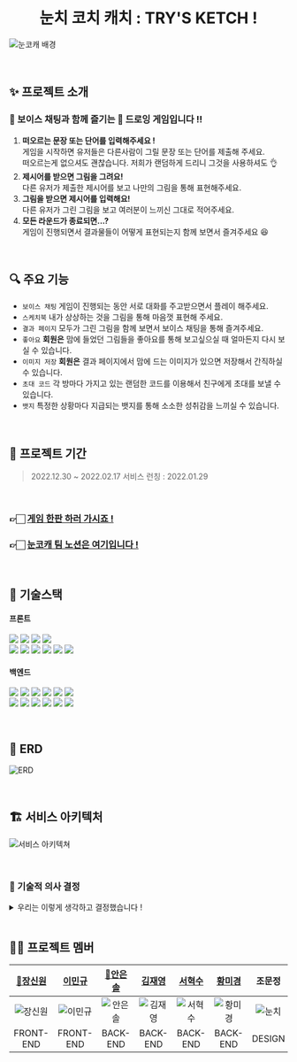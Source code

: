 <div align="center">
    <h1>눈치 코치 캐치 : TRY'S KETCH !</h1>
</div>

![눈코캐 배경](https://user-images.githubusercontent.com/116439064/215262105-c40a7151-df8d-4439-bb9f-c35c4739f603.png)

<br/>

## ✨ 프로젝트 소개

### 🎤 보이스 채팅과 함께 즐기는 🎨 드로잉 게임입니다 !!
1. **떠오르는 문장 또는 단어를 입력해주세요 !**  
   게임을 시작하면 유저들은 다른사람이 그릴 문장 또는 단어를 제출해 주세요.  
   떠오르는게 없으셔도 괜찮습니다. 저희가 랜덤하게 드리니 그것을 사용하셔도 👌
2. **제시어를 받으면 그림을 그려요!**  
   다른 유저가 제출한 제시어를 보고 나만의 그림을 통해 표현해주세요.
3. **그림을 받으면 제시어를 입력해요!**  
   다른 유저가 그린 그림을 보고 여러분이 느끼신 그대로 적어주세요.
4. **모든 라운드가 종료되면...?**  
   게임이 진행되면서 결과물들이 어떻게 표현되는지 함께 보면서 즐겨주세요 😆

<br/>

## 🔍 주요 기능
- `보이스 채팅` 게임이 진행되는 동안 서로 대화를 주고받으면서 플레이 해주세요.
- `스케치북` 내가 상상하는 것을 그림을 통해 마음껏 표현해 주세요.
- `결과 페이지` 모두가 그린 그림을 함께 보면서 보이스 채팅을 통해 즐겨주세요.
- `좋아요` **회원은** 맘에 들었던 그림들을 좋아요를 통해 보고싶으실 때 얼마든지 다시 보실 수 있습니다.
- `이미지 저장` **회원은** 결과 페이지에서 맘에 드는 이미지가 있으면 저장해서 간직하실 수 있습니다.
- `초대 코드` 각 방마다 가지고 있는 랜덤한 코드를 이용해서 친구에게 초대를 보낼 수 있습니다.
- `뱃지` 특정한 상황마다 지급되는 뱃지를 통해 소소한 성취감을 느끼실 수 있습니다.

<br/>

## 📆 프로젝트 기간

> 2022.12.30 ~ 2022.02.17
> 서비스 런칭 : 2022.01.29

<br/>

### 👉🏻 [게임 한판 하러 가시죠 !](https://trys-ketch.com/)
### 👉🏻 [눈코캐 팀 노션은 여기입니다 !](https://www.notion.so/synuns/Try-s-Ketch-e2f580b6f6424e5bb85d2f23d29cdcfe)

<br/>

[//]: # (### 🎬 시연 및 소개영상)

[//]: # ([영상 링크]&#40;#&#41;)

[//]: # ()
[//]: # (### 🎮 실제 플레이 화면)

[//]: # (이곳에 이미지 넣어주세요)


## 📒 기술스택

####  프론트
<img src="https://img.shields.io/badge/HTML-E34F26?style=for-the-badge&logo=HTML5&logoColor=white"/> <img src="https://img.shields.io/badge/styled components-DB7093?style=for-the-badge&logo=styled-components&logoColor=white"/> <img src="https://img.shields.io/badge/JavaScript-F7DF1E?style=for-the-badge&logo=JavaScript&logoColor=black"/> <img src="https://img.shields.io/badge/Redux Toolkit-764ABC?style=for-the-badge&logo=Redux&logoColor=white"/> <br> <img src="https://img.shields.io/badge/React-61DAFB?style=for-the-badge&logo=React&logoColor=black"/> <img src="https://img.shields.io/badge/Axios-5A29E4?style=for-the-badge&logo=Axios&logoColor=white"/> <img src="https://img.shields.io/badge/WebRTC-333333?style=for-the-badge&logo=WebRTC&logoColor=white"/> <img src="https://img.shields.io/badge/GitHub Actions-2088FF?style=for-the-badge&logo=GitHub Actions&logoColor=white"/> <img src="https://img.shields.io/badge/sockjs-333333?style=for-the-badge&logo=sockjs&logoColor=white"/> <img src="https://img.shields.io/badge/stomp-333333?style=for-the-badge&logo=stomp&logoColor=white"/>

#### 백엔드
<img src="https://img.shields.io/badge/Spring-6DB33F?style=for-the-badge&logo=Spring&logoColor=white"/> <img src="https://img.shields.io/badge/Spring Boot-6DB33F?style=for-the-badge&logo=Spring Boot&logoColor=white"/> <img src="https://img.shields.io/badge/Spring Security-6DB33F?style=for-the-badge&logo=Spring Security&logoColor=white"/> 
<img src="https://img.shields.io/badge/Redis-DC382D?style=for-the-badge&logo=Redis&logoColor=white"/> <img src="https://img.shields.io/badge/MySQL-4479A1?style=for-the-badge&logo=MySQL&logoColor=white"/> <img src="https://img.shields.io/badge/WebRTC-333333?style=for-the-badge&logo=WebRTC&logoColor=white"/> <br> <img src="https://img.shields.io/badge/Amazon RDS-527FFF?style=for-the-badge&logo=Amazon RDS&logoColor=white"/> <img src="https://img.shields.io/badge/Amazon S3-569A31?style=for-the-badge&logo=Amazon S3&logoColor=white"/> 
<img src="https://img.shields.io/badge/Amazon EC2-FF9900?style=for-the-badge&logo=Amazon EC2&logoColor=white"/> <img src="https://img.shields.io/badge/sockjs-333333?style=for-the-badge&logo=sockjs&logoColor=white"/> <img src="https://img.shields.io/badge/stomp-333333?style=for-the-badge&logo=stomp&logoColor=white"/> <img src="https://img.shields.io/badge/GitHub Actions-2088FF?style=for-the-badge&logo=GitHub Actions&logoColor=white"/>

<br/>

## 🧱 ERD
![ERD](https://user-images.githubusercontent.com/116439064/215262318-5fd0ce84-f30f-486a-9b42-80f1aac02f6a.png)

<br/>

## 🏗️ 서비스 아키텍처
![서비스 아키텍쳐](https://user-images.githubusercontent.com/116439064/215262310-f5df37f4-2094-4f49-9d65-e11ed70ea709.png)

<br/>

### 🤔️ 기술적 의사 결정
<details>
<summary>우리는 이렇게 생각하고 결정했습니다 !</summary>

#### ✔️ 계층형 디렉토리 구조
| 진행순서 | 상세내용                                                                                                                         |
| :------- | :------------------------------------------------------------------------------------------------------------------------------- |
| 도입이유 | 개발단계에서 프로젝트의 구조를 빠르게 파악하기 위해 도입                                                                         |
| 문제상황 | 도메인형 계층구조가 직관적이긴 하나 개발 단계에서 도메인의 추가에 따라 접근성이 떨어짐                                           |
| 해결방안 | 계층형 디렉토리 구조로 변경                                                                                                      |
| 의견조율 | - 현재 프로젝트가 한 계층에 포함되는 클래스의 수도 많지 않음<br/>- 프로젝트의 규모가 크지 않음                                   |
| 의견결정 | 기존 도메인형 계층구조를 사용중에 있었으나 프로젝트의 규모와 무엇보다 접근성으로 인해 계층형 디렉토리<br/>구조로 변경하기로 결정 |

#### ✔️ WebRTC 방식(p2p vs SFU)
| 진행순서 | 상세내용                                                                                                                                                                                                                                                                                                                                                           |
| :------- | :----------------------------------------------------------------------------------------------------------------------------------------------------------------------------------------------------------------------------------------------------------------------------------------------------------------------------------------------------------------- |
| 도입이유 | 게임을 하며 음성 채팅이 가능하도록 하기 위해서는 WebRTC 도입이 필수적                                                                                                                                                                                                                                                                                              |
| 문제상황 | 최대 8명의 음성 채팅을 위해 WebRTC의 어떤 방식이 알맞을지에 대한 고민                                                                                                                                                                                                                                                                                              |
| 해결방안 | 1. Mesh : 클라이언트 간의 다중 연결 방식<br/>- 장점 : 서버 자원을 사용하지 않는다.<br/>- 단점 : 클라리언트의 네트워크 I/O 부하가 발생할 가능성 있다.<br/>2. SFU : 서버를 이용하여 클라이언트의 미디어 스트림을 중계하는 역할을 수행하게 하는 방식<br/>- 장점 : 다대다 WebRTC 연결방식 중 클라이언트의 부하가 적다.<br/>- 단점 : 서버를 구현하는 난이도가 높아진다. |
| 의견조율 | - 방에 입장할 수 있는 인원이 최대 8명으로 고정되어 있기 때문에 클라이언트의 부하가 크지 않을 것으로 보임<br/>- SFU 방식을 선택하게 되면 하나의 서버를 더 관리해야 하므로 현재 프로젝트 규모와 맞지 않음                                                                                                                                                            |
| 의견결정 | 성능적 측면에서도 더 유리한 Mesh(p2p)방식으로 결정                                                                                                                                                                                                                                                                                                                 |

#### ✔️ WebSocket + STOMP
| 진행순서 | 상세내용                                                                                                                                                                   |
| :------- | :------------------------------------------------------------------------------------------------------------------------------------------------------------------------- |
| 도입이유 | 게임 메인 로직 개발 중 websocket을 더 편리하게 사용하기 위하여 도입                                                                                                        |
| 문제상황 | websocket을 이용하여 서버와 통신을 했을 때 webSocketSession 관리를 위해 서버단에서 코드가  복잡해지는<br/> 문제와 정형화된 타입이 없어 코드 예외 처리가 까다로운 문제 발생 |
| 해결방안 | STOMP 적용                                                                                                                                                                 |
| 의견조율 | STOMP는 간단한 텍스트 지향 메시징 프로토콜로 메시징 통합을 위한 구현하기 쉬운 와이어 프레임 기반으로 <br/>구현되어 있어 여러 에러 처리를 간단하게 해줌                     |
| 의견결정 | 게임 메인 로직과 채팅 기능에 STOMP를 적용하여 사용하기로 결정                                                                                                              |

#### ✔️ RDBMS ( Mysql ) 선정
| 진행순서 | 상세내용                                                                                                                                                                                                                         |
| :------- | :------------------------------------------------------------------------------------------------------------------------------------------------------------------------------------------------------------------------------- |
| 도입이유 | 프로젝트에서 데이터를 저장할 메인 데이터베이스를 선정함                                                                                                                                                                          |
| 문제상황 | 현재 프로젝트에 알맞은 성격의 데이터베이스를 선정 해야 함                                                                                                                                                                        |
| 해결방안 | 1, Amazon Aurora<br/>2, MySQL<br/>3, MariaDB<br/>4, PostgreSQL<br/>5, Oracle<br/>6, MS SQL Server                                                                                                                                |
| 의견조율 | - 기본적으로 RDBMS를 사용함<br/>- 데이터 구조가 명확하며 데이터 무결성이 보장되어야 함<br/>- 데이터베이스 서버를 직접 운영하지 않고 AWS RDS를 사용할 예정<br/>- 프로젝트 조직이 Mysql에 익숙함<br/>- 비용발생이 하지 않으면 좋음 |
| 의견결정 | 설치 및 사용의 용이성과 프로젝트의 성격과 규모를 고려하여 MySQL을 사용하기로 결정을 했습니다.                                                                                                                                    |

#### ✔️ Redis를 비회원에 사용한 이유
| 진행순서 | 상세내용                                                                                                                                                                                                                                                    |
| :------- | :---------------------------------------------------------------------------------------------------------------------------------------------------------------------------------------------------------------------------------------------------------- |
| 도입이유 | 게임을 이용할 사람들이 회원가입을 하지 않고도 편하게 게임을 진행할 수 있게 하기 위함                                                                                                                                                                        |
| 문제상황 | 유저가 아닌 비회원으로 접속한 유저들에 대한 정보를 MySQL 에 저장 하는 것이 맞는지에 대한 고민                                                                                                                                                               |
| 해결방안 | 1. [MySQL] 회원 테이블과 같이 쓰되 비회원을 위해서 null 값을 허용<br/>2. [MySQL] 비회원용 테이블 자체를 따로 생성해서 사용<br/>3. [Redis] 비회원 로그인시 계정 생성, 일정 시간 이후 만료                                                                    |
| 의견조율 | - 테이블에 기본적으로 null 값이 들어가면 데이터의 무결성이 문제가 있다.<br/>- 회원 비회원 테이블이 따로 나뉘면 나중에 관리하기가 힘들어진다.<br/>- MySQL 에 비회원을 사용하기엔 리소스 낭비<br/>- Redis 를 적용할 경우 추후 다른 곳에도 활용 가능성이 있다. |
| 의견결정 | 초기에 생성한 이후에 변경이 없기에 읽기속도가 뛰어나며, 휘발성 데이터이기 때문에 굳이 MySQL 을 이용할 <br/>필요가 없다.<br/>또한 생성시에 만료시간 설정도 가능하기에 Redis가 적합하다고 판단해서 Redis를 이용하기로 결정                                    |

#### ✔️ SSE 방식 선정
| 진행순서 | 상세내용                                                                                                                                                                                                                                                                                                                                                                                                                                                                                                                               |
| :------- | :------------------------------------------------------------------------------------------------------------------------------------------------------------------------------------------------------------------------------------------------------------------------------------------------------------------------------------------------------------------------------------------------------------------------------------------------------------------------------------------------------------------------------------- |
| 도입이유 | 게임방이 생성되고 소멸되는 것을 실시간으로 보여주기 위함                                                                                                                                                                                                                                                                                                                                                                                                                                                                               |
| 문제상황 | 웹소켓으로 데이터 보여줄 경우 서버의 부하가 우려되고, Http방식은 실시간성 보장이 어려운 상황                                                                                                                                                                                                                                                                                                                                                                                                                                           |
| 해결방안 | 리소스와 실시간성 두가지 측면을 고려해야 했음<br/>1. polling은 구현이 간단하나 실시간성과 리소스 효율 측면 중 하나는 포기해야 함<br/>2. long-polling은 변경에 즉각적으로 반응하여 실시간으로 통신이 가능하나, 데이터 변화가 잦다면 polling보다 <br/>훨씬 더 많은 데이터를 보내야 함<br/>3. websocket은 실시간성이 보장되나, 연결을 유지해야하기 때문에 서버의 부하가 발생할 수 있음<br/>4. SSE는 재접속 처리 등 저수준 처리가 자동으로 이루어지는 장점이 있으나, 서버에서 클라이언트로 요청은 <br/>초기 한 번만 가능하다는 단점이 있음 |
| 의견조율 | - 클라이언트와 서버측의 상호작용이 필요없음<br/>- 실시간성 보장 필요                                                                                                                                                                                                                                                                                                                                                                                                                                                                   |
| 의견결정 | 서버에서 클라이언트로 단방향 통신이 필요하므로, 상호작용 없이 서버로부터 데이터가 전달되는 하는 상황에<br/>적합한 SSE방식을 채택                                                                                                                                                                                                                                                                                                                                                                                                       |

#### ✔️️️️ Spring Scheduler 사용
| 진행순서 | 상세내용                                                                                                                                                         |
| :------- | :--------------------------------------------------------------------------------------------------------------------------------------------------------------- |
| 도입이유 | 그림을 DB에 저장하여 게임 중 데이터 손실을 방지하고, 동시에 필요없는 데이터를 주기적으로 없애기 위함                                                             |
| 문제상황 | 게임 진행하며 생성되는 모든 사진들을 S3에 저장하기에는 S3 저장용량에 부담된다.<br/>하지만 게임 중 데이터의 손실을 방지하기 위해 저장은 필요한 상황               |
| 해결방안 | 1. 클라이언트에서 그림 데이터 가지고 있다가, 좋아요 눌린 시점에 데이터 서버로 보내서 DB에 저장<br/>2. 모든 사진을 서버로 받아와 저장 후 좋아요 안 눌린 그림 삭제 |
| 의견조율 | 그림 데이터를 클라이언트에서 가지고있을 수 있지만, 메인로직에서 다뤄지는 주요 데이터는 서버에 저장하는<br/>것이 맞다고 판단                                      |
| 의견결정 | 모든사진을 S3에 저장하고, 그 중 좋아요가 눌리지 않은 그림은 주기적으로 삭제하도록 Spring Scheduler<br/> 이용하여 구현                                            |

</details>


[//]: # (## 🛠️ 트러블슈팅)

[//]: # (<details>)

[//]: # (<summary>프론트가 겪은 고통</summary>)

[//]: # ()
[//]: # (#### 문제 내용 입니다)

[//]: # (- 😱 문제  )

[//]: # (  문제 내용 적어주세요)

[//]: # (- 😭 시도  )

[//]: # (  시도했었던 것에 관한 내용을 적어주세요)

[//]: # (- 😄 해결  )

[//]: # (  어떻게 해결했는지에 대해서 적어주세요)

[//]: # ()
[//]: # (</details>)

[//]: # (<details>)

[//]: # (<summary>백엔드가 겪은 고통</summary>)

[//]: # ()
[//]: # (#### 동시성 문제)

[//]: # (- 😱 문제  )

[//]: # (  유저게 게임방에 들어오는 과정에서 동시에 여러명의 유저가 방에 입장을 할 경우 일부는 입장이 불가능한 문제가 있습니다.  )

[//]: # (  저희는 이것을 `동시성의 문제` 라고 판단하고 여러가지 시도를 해 봤습니다.)

[//]: # (- 😭 시도  )

[//]: # (  - 비관적 락  )

[//]: # (  `@Lock` 어노테이션을 사용해서 트랜잭션 격리, 아를 어노테이션의 모든 속성들에 한번씩 다 시도했습니다.)

[//]: # (  - Java - synchronized 스레드 동기화  )

[//]: # (  현재 `enterGameRoom` 메소드 즉, 유저가 입장하는 메소드가 실행될 때 문제가 발생한다 생각해서 여기에서 시도했습니다.)

[//]: # (  - Service 단이 아닌 Controller 단에도 붙혀서 시도했습니다.)

[//]: # (- 😄 해결  )

[//]: # (  현재는 사용중인 DB 의 Transaction Isolation level 을 격상했습니다)

[//]: # ()
[//]: # (#### SSE 적용 관련)

[//]: # (- 😱 문제  )

[//]: # (  emitter 시간 설정을 길게 두면 성능 때문에 에러 발생  )

[//]: # (  &#40;IOException : broken pipe, Connection is not available. requested timed out after 30004ms 에러가 번갈아 뜸&#41;)

[//]: # (- 😭 시도  )

[//]: # (  - 시간 설정을 짧게 해서 시도해 보았지만 새로 바뀌는 정보 잘 받아오나, 지정 시간 끝난 이후에는 새로 정보를 받아오지 못했습니다.)

[//]: # (- 😄 해결  )

[//]: # ()
[//]: # (#### WebSocket 연결 문제)

[//]: # (- 😱 문제  )

[//]: # (  우선은 간단한 예제를 통해 서버와 클라이언트가 웹소켓으로 통신을 시도해 보았으나 에러가 발생 했습니다  )

[//]: # (  <img src="//www.notion.so/image/https%3A%2F%2Fs3-us-west-2.amazonaws.com%2Fsecure.notion-static.com%2Fb3857311-941d-406a-810d-3152920b97b8%2FUntitled.png?id=0bdef261-c3f9-4b7e-8bb8-342181a005b9&table=block&spaceId=bf09b777-9960-428c-ac62-1b9a430795b2&width=2000&userId=8c6a0bef-a0e5-4e91-a1f1-3563a4af6905&cache=v2" width="500"/>)

[//]: # (- 😭 시도  )

[//]: # (  - 프론트와 함께 맞춰가는 과정에서 똑같은 코드를 cra 해서 수정하고 확인한 결과 vite 라는 것이 문제였습니다 !)

[//]: # (    <img src="https://www.notion.so/image/https%3A%2F%2Fs3-us-west-2.amazonaws.com%2Fsecure.notion-static.com%2F031ee58a-2f73-4287-83bf-3cdaa08b4e3f%2FUntitled.png?id=df5c6bda-7662-45a0-aff3-514bde1ccf07&table=block&spaceId=bf09b777-9960-428c-ac62-1b9a430795b2&width=2000&userId=8c6a0bef-a0e5-4e91-a1f1-3563a4af6905&cache=v2" width="700"/>)

[//]: # (- 😄 해결  )

[//]: # ()
[//]: # (#### 문제 내용 입니다)

[//]: # (- 😱 문제  )

[//]: # (  문제 내용 적어주세요)

[//]: # (- 😭 시도  )

[//]: # (  시도했었던 것에 관한 내용을 적어주세요)

[//]: # (- 😄 해결  )

[//]: # (  어떻게 해결했는지에 대해서 적어주세요)

[//]: # ()
[//]: # (</details>)

<br/>

## ‍🧑‍💻 프로젝트 멤버

|                                       [🔰장신원](https://github.com/synuns)                                        |                                        [이민규](https://github.com/GosuEE)                                        |                                      [🔰안은솔](https://github.com/eunsol-an)                                      |                                       [김재영](https://github.com/code0613)                                       |                                      [서혁수](https://github.com/SHsus1122)                                       |                                    [황미경](https://github.com/beautifulseoul)                                    |                                                     조문정                                                      |
| :---------------------------------------------------------------------------------------------------------------: | :---------------------------------------------------------------------------------------------------------------: | :---------------------------------------------------------------------------------------------------------------: | :---------------------------------------------------------------------------------------------------------------: | :---------------------------------------------------------------------------------------------------------------: | :---------------------------------------------------------------------------------------------------------------: | :-------------------------------------------------------------------------------------------------------------: |
| ![장신원](https://user-images.githubusercontent.com/116439064/215262142-47067e5c-59ab-4097-aa89-9c1ca56199c8.png) | ![이민규](https://user-images.githubusercontent.com/116439064/215262141-5c84b7e9-1a76-4c89-93a9-9b2f404f829a.png) | ![안은솔](https://user-images.githubusercontent.com/116439064/215262140-71f4049c-30c5-4bf3-8072-af2b3ebc7ec9.png) | ![김재영](https://user-images.githubusercontent.com/116439064/215262138-c0d1dddd-0394-454e-b721-75269dc1bdb4.png) | ![서혁수](https://user-images.githubusercontent.com/116439064/215262139-23bf246f-f9f2-4703-a367-8af22628c549.png) | ![황미경](https://user-images.githubusercontent.com/116439064/215262240-af881f71-ac78-4b7a-8e6d-f0cd32ff044b.png) | ![눈치](https://user-images.githubusercontent.com/116439064/215262505-ac96ba3e-ead6-48a7-be78-ec5ede37e626.png) |
|                                                     FRONT-END                                                     |                                                     FRONT-END                                                     |                                                     BACK-END                                                      |                                                     BACK-END                                                      |                                                     BACK-END                                                      |                                                     BACK-END                                                      |                                                     DESIGN                                                      |